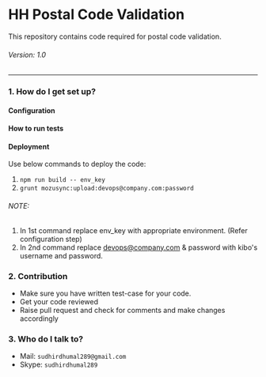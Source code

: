 # HH Postal Code Validation #
This repository contains code required for postal code validation.
###### Version: 1.0 ######

***

### 1. How do I get set up? ###
#### Configuration ####
#### How to run tests ####
#### Deployment ####
Use below commands to deploy the code: <br />
1. ```npm run build -- env_key```
2. ```grunt mozusync:upload:devops@company.com:password```

###### NOTE: ######
1. In 1st command replace env_key with appropriate environment. (Refer configuration step)
2. In 2nd command replace devops@company.com & password with kibo's username and password.

### 2. Contribution ###
- Make sure you have written test-case for your code.
- Get your code reviewed
- Raise pull request and check for comments and make changes accordingly

### 3. Who do I talk to? ###
+ Mail: ```sudhirdhumal289@gmail.com```
+ Skype: ```sudhirdhumal289```
